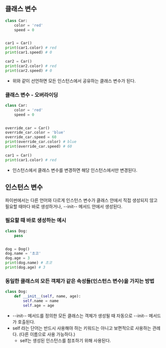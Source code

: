 ## 클래스 변수
```python
class Car:
    color = 'red'
    speed = 0


car1 = Car()
print(car1.color) # red
print(car1.speed) # 0

car2 = Car()
print(car2.color) # red
print(car2.speed) # 0
```
- 위와 같이 선언하면 모든 인스턴스에서 공유하는 클래스 변수가 된다.

### 클래스 변수 - 오버라이딩
```python
class Car:
    color = 'red'
    speed = 0


override_car = Car()
override_car.color = 'blue'
override_car.speed = 60
print(override_car.color) # blue
print(override_car.speed) # 60

car1 = Car()
print(car1.color) # red
```
- 인스턴스에서 클래스 변수를 변경하면 해당 인스턴스에서만 변경된다.

## 인스턴스 변수
파이썬에서는 다른 언어와 다르게 인스턴스 변수가 클래스 안에서 직접 생성되지 않고 필요할 때마다 바로 생성하거나, --init-- 메서드 안에서 생성된다.

### 필요할 때 바로 생성하는 예시
```python
class Dog:
    pass


dog = Dog()
dog.name = '초코'
dog.age = 3
print(dog.name) # 초코
print(dog.age) # 3
```

### 동일한 클래스의 모든 객체가 같은 속성들(인스턴스 변수)을 가지는 방법
```python
class Dog:
    def __init__(self, name, age):
        self.name = name
        self.age = age
```
- --init-- 메서드를 정의한 모든 클래스는 객체가 생성될 때 자동으로 --init-- 메서드가 호출된다.
- self 라는 단어는 반드시 사용해야 하는 키워드는 아니고 보편적으로 사용하는 관례다. (다른 이름으로 사용 가능하다.)
  - self는 생성된 인스턴스를 참조하기 위해 사용된다.